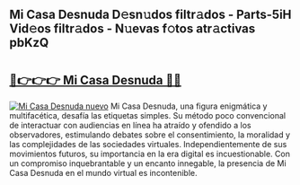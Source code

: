## Mi Casa Desnuda D𝚎sn𝚞dos filtr𝚊dos - Parts-5iH Vid𝚎os filtr𝚊dos - N𝚞evas f𝚘tos atr𝚊ctivas pbKzQ

# <h2><a href="http://mbag5g.tromn.icu/?c=Mi+Casa+Desnuda">🔗👉👉👉 Mi Casa Desnuda 🔗🔗</a></h2>

[![Mi Casa Desnuda nuevo](https://i.imgur.com/pEAQMta.gif)](http://mbag5g.tromn.icu/?c=Mi+Casa+Desnuda)
Mi Casa Desnuda, una figura enigmática y multifacética, desafía las etiquetas simples. Su método poco convencional de interactuar con audiencias en línea ha atraído y ofendido a los observadores, estimulando debates sobre el consentimiento, la moralidad y las complejidades de las sociedades virtuales. Independientemente de sus movimientos futuros, su importancia en la era digital es incuestionable. Con un compromiso inquebrantable y un encanto innegable, la presencia de Mi Casa Desnuda en el mundo virtual es incontenible.
